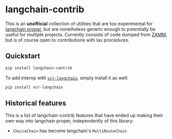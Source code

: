 # langchain-contrib

This is an **unofficial** collection of utilities that are too experimental for [langchain proper](https://github.com/hwchase17/langchain), but are nonetheless generic enough to potentially be useful for multiple projects. Currently consists of code dumped from [ZAMM](https://github.com/amosjyng/zamm), but is of course open to contributions with lax procedures.

## Quickstart

```bash
pip install langchain-contrib
```

To add interop with [`vcr-langchain`](https://github.com/amosjyng/vcr-langchain), simply install it as well:

```bash
pip install vcr-langchain
```

## Historical features

This is a list of langchain-contrib features that have ended up making their own way into langchain proper, independently of this library:

- `ChoiceChain` has become langchain's `MultiRouteChain`
